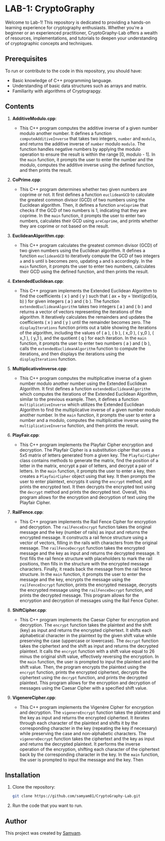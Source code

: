 # LAB-1: CryptoGraphy

Welcome to Lab-1! This repository is dedicated to providing a hands-on learning experience for cryptography enthusiasts. Whether you're a beginner or an experienced practitioner, CryptoGraphy-Lab offers a wealth of resources, implementations, and tutorials to deepen your understanding of cryptographic concepts and techniques.

## Prerequisites

To run or contribute to the code in this repository, you should have:

- Basic knowledge of C++ programming language.
- Understanding of basic data structures such as arrays and matrix.
- Familiarity with algorithms of Cryptograpgy.

## Contents

1. **AdditiveModulo.cpp**:
   - This C++ program computes the additive inverse of a given number modulo another number. It defines a function `computeAdditiveInverse` that takes two integers, `number` and `modulo`, and returns the additive inverse of `number` modulo `modulo`. The function handles negative numbers by applying the modulo operation to ensure the result is within the range [0, modulo - 1]. In the `main` function, it prompts the user to enter the number and the modulo, computes the additive inverse using the defined function, and then prints the result.

2. **CoPrime.cpp**:
   - This C++ program determines whether two given numbers are coprime or not. It first defines a function `euclideanGCD` to calculate the greatest common divisor (GCD) of two numbers using the Euclidean algorithm. Then, it defines a function `areCoprime` that checks if the GCD of two numbers is 1, indicating that they are coprime. In the `main` function, it prompts the user to enter two numbers, calculates their GCD using `areCoprime`, and prints whether they are coprime or not based on the result.

3. **EuclideanAlgorithm.cpp**:
   - This C++ program calculates the greatest common divisor (GCD) of two given numbers using the Euclidean algorithm. It defines a function `euclideanGCD` to iteratively compute the GCD of two integers `a` and `b` until `b` becomes zero, updating `a` and `b` accordingly. In the `main` function, it prompts the user to enter two numbers, calculates their GCD using the defined function, and then prints the result.

4. **ExtendedEuclidean.cpp**:
   - This C++ program implements the Extended Euclidean Algorithm to find the coefficients \( x \) and \( y \) such that \( ax + by = \text{gcd}(a, b) \) for given integers \( a \) and \( b \). The function `extendedEuclideanAlgorithm` takes two integers \( a \) and \( b \) and returns a vector of vectors representing the iterations of the algorithm. It iteratively calculates the remainders and updates the coefficients \( x \) and \( y \) until the remainder becomes zero. The `displayIterations` function prints out a table showing the iterations of the algorithm, including the values of \( a \), \( b \), \( x_0 \), \( y_0 \), \( x_1 \), \( y_1 \), and the quotient \( q \) for each iteration. In the `main` function, it prompts the user to enter two numbers \( a \) and \( b \), calls the `extendedEuclideanAlgorithm` function to compute the iterations, and then displays the iterations using the `displayIterations` function.

5. **MultiplicativeInverse.cpp**:
   - This C++ program computes the multiplicative inverse of a given number modulo another number using the Extended Euclidean Algorithm. It first defines a function `extendedEuclideanAlgorithm` which computes the iterations of the Extended Euclidean Algorithm, similar to the previous example. Then, it defines a function `multiplicativeInverse` which utilizes the Extended Euclidean Algorithm to find the multiplicative inverse of a given number modulo another number. In the `main` function, it prompts the user to enter a number and a modulo, computes the multiplicative inverse using the `multiplicativeInverse` function, and then prints the result.

6. **PlayFair.cpp**:
   - This C++ program implements the Playfair Cipher encryption and decryption. The Playfair Cipher is a substitution cipher that uses a 5x5 matrix of letters generated from a given key. The `PlayfairCipher` class contains methods to generate the matrix, find the position of a letter in the matrix, encrypt a pair of letters, and decrypt a pair of letters. In the `main` function, it prompts the user to enter a key, then creates a `PlayfairCipher` object using that key. It then prompts the user to enter plaintext, encrypts it using the `encrypt` method, and prints the encrypted text. It then decrypts the encrypted text using the `decrypt` method and prints the decrypted text. Overall, this program allows for the encryption and decryption of text using the Playfair Cipher.

7. **RailFence.cpp**:
   - This C++ program implements the Rail Fence Cipher for encryption and decryption. The `railFenceEncrypt` function takes the original message and the key (number of rails) as input and returns the encrypted message. It constructs a rail fence structure using a vector of vectors, filling in the rails with characters from the original message. The `railFenceDecrypt` function takes the encrypted message and the key as input and returns the decrypted message. It first fills the rail fence structure with placeholders to mark the rail positions, then fills in the structure with the encrypted message characters. Finally, it reads back the message from the rail fence structure. In the `main` function, it prompts the user to enter the message and the key, encrypts the message using the `railFenceEncrypt` function, prints the encrypted message, decrypts the encrypted message using the `railFenceDecrypt` function, and prints the decrypted message. This program allows for the encryption and decryption of messages using the Rail Fence Cipher.

8. **ShiftCipher.cpp**:
   - This C++ program implements the Caesar Cipher for encryption and decryption. The `encrypt` function takes the plaintext and the shift (key) as input and returns the encrypted ciphertext. It shifts each alphabetical character in the plaintext by the given shift value while preserving the case (uppercase or lowercase). The `decrypt` function takes the ciphertext and the shift as input and returns the decrypted plaintext. It calls the `encrypt` function with a shift value equal to 26 minus the original shift value, effectively reversing the encryption. In the `main` function, the user is prompted to input the plaintext and the shift value. Then, the program encrypts the plaintext using the `encrypt` function, prints the encrypted ciphertext, decrypts the ciphertext using the `decrypt` function, and prints the decrypted plaintext. This program allows for the encryption and decryption of messages using the Caesar Cipher with a specified shift value.

9. **VigenereCipher.cpp**:
   - This C++ program implements the Vigenère Cipher for encryption and decryption. The `vigenereEncrypt` function takes the plaintext and the key as input and returns the encrypted ciphertext. It iterates through each character of the plaintext and shifts it by the corresponding character in the key (repeating the key if necessary) while preserving the case and non-alphabetic characters. The `vigenereDecrypt` function takes the ciphertext and the key as input and returns the decrypted plaintext. It performs the inverse operation of the encryption, shifting each character of the ciphertext back by the corresponding character in the key. In the `main` function, the user is prompted to input the message and the key. Then

## Installation
1. Clone the repository:
    ```bash
    git clone https://github.com/samyam81/CryptoGraphy-Lab.git
    ```
2. Run the code that you want to run.

## Author
This project was created by [Samyam](https://github.com/samyam81).
